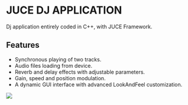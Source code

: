 # JUCE DJ APPLICATION
Dj application entirely coded in C++, with JUCE Framework.

## Features
- Synchronous playing of two tracks.
- Audio files loading from device.
- Reverb and delay effects with adjustable parameters.
- Gain, speed and position modulation.
- A dynamic GUI interface with advanced LookAndFeel customization.

<img src="https://github.com/CesareSabattini/Otodecks/assets/133495960/1981dcad-5ccc-489d-973b-4389a9927672"/>

